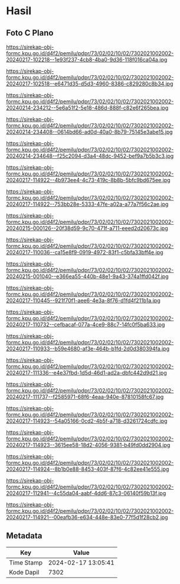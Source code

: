 # Hasil

## Foto C Plano

https://sirekap-obj-formc.kpu.go.id/d4f2/pemilu/pdpr/73/02/02/10/02/7302021002002-20240217-102218--1e93f237-4cb8-4ba0-9d36-118f016ca04a.jpg

https://sirekap-obj-formc.kpu.go.id/d4f2/pemilu/pdpr/73/02/02/10/02/7302021002002-20240217-102518--e6471d35-d5d3-4960-8386-c829280c8b34.jpg

https://sirekap-obj-formc.kpu.go.id/d4f2/pemilu/pdpr/73/02/02/10/02/7302021002002-20240214-234212--5e6a51f2-5e18-486d-888f-c82e6f265bea.jpg

https://sirekap-obj-formc.kpu.go.id/d4f2/pemilu/pdpr/73/02/02/10/02/7302021002002-20240214-234408--0614bd66-ad0d-40a0-8b79-75145e3abe15.jpg

https://sirekap-obj-formc.kpu.go.id/d4f2/pemilu/pdpr/73/02/02/10/02/7302021002002-20240214-234648--f25c2094-d3a4-48dc-9452-bef9a7b5b3c3.jpg

https://sirekap-obj-formc.kpu.go.id/d4f2/pemilu/pdpr/73/02/02/10/02/7302021002002-20240217-114922--4b973ee4-4c73-419c-8b8b-5bfc9bd675ee.jpg

https://sirekap-obj-formc.kpu.go.id/d4f2/pemilu/pdpr/73/02/02/10/02/7302021002002-20240217-114922--753bb28e-5333-47fe-a02a-a77a7f56c2ae.jpg

https://sirekap-obj-formc.kpu.go.id/d4f2/pemilu/pdpr/73/02/02/10/02/7302021002002-20240215-000126--20f38d59-9c70-471f-a711-eeed2d20673c.jpg

https://sirekap-obj-formc.kpu.go.id/d4f2/pemilu/pdpr/73/02/02/10/02/7302021002002-20240217-110036--ca15e8f9-0919-4972-83f1-c5bfa33bff4e.jpg

https://sirekap-obj-formc.kpu.go.id/d4f2/pemilu/pdpr/73/02/02/10/02/7302021002002-20240215-001040--e366ea55-440b-48e1-9a43-374a1ffd042f.jpg

https://sirekap-obj-formc.kpu.go.id/d4f2/pemilu/pdpr/73/02/02/10/02/7302021002002-20240217-110445--921f70f1-aee6-4e3a-8f76-d1fd4f211b1a.jpg

https://sirekap-obj-formc.kpu.go.id/d4f2/pemilu/pdpr/73/02/02/10/02/7302021002002-20240217-110732--cefbacaf-077a-4ce9-88c7-14fc0f5ba633.jpg

https://sirekap-obj-formc.kpu.go.id/d4f2/pemilu/pdpr/73/02/02/10/02/7302021002002-20240217-110933--b59e4680-af3e-464b-b1fd-2d0d380394fa.jpg

https://sirekap-obj-formc.kpu.go.id/d4f2/pemilu/pdpr/73/02/02/10/02/7302021002002-20240217-111336--e4e37fbd-1d5d-46d1-ad2a-dbfc442d9d21.jpg

https://sirekap-obj-formc.kpu.go.id/d4f2/pemilu/pdpr/73/02/02/10/02/7302021002002-20240217-111737--f2585971-68f6-4eaa-940e-87810158fc67.jpg

https://sirekap-obj-formc.kpu.go.id/d4f2/pemilu/pdpr/73/02/02/10/02/7302021002002-20240217-114923--54a05166-0cd2-4b5f-a718-d3261724cdfc.jpg

https://sirekap-obj-formc.kpu.go.id/d4f2/pemilu/pdpr/73/02/02/10/02/7302021002002-20240217-114923--3615ee58-18d2-4056-9381-b49fd0dd2904.jpg

https://sirekap-obj-formc.kpu.go.id/d4f2/pemilu/pdpr/73/02/02/10/02/7302021002002-20240217-114924--8b1b0e88-8453-403f-87f6-4c82ee41e555.jpg

https://sirekap-obj-formc.kpu.go.id/d4f2/pemilu/pdpr/73/02/02/10/02/7302021002002-20240217-112941--4c55da04-aabf-4dd6-87c3-06140f59b13f.jpg

https://sirekap-obj-formc.kpu.go.id/d4f2/pemilu/pdpr/73/02/02/10/02/7302021002002-20240217-114921--00eafb36-e634-448e-83e0-77f5d1f28cb2.jpg


## Metadata

| Key        | Value               |
| ---------- | ------------------- |
| Time Stamp | 2024-02-17 13:05:41 |
| Kode Dapil | 7302                |



